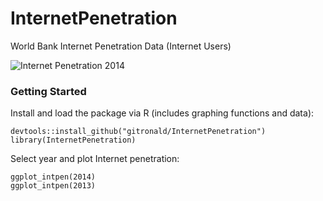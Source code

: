 # InternetPenetration
World Bank Internet Penetration Data (Internet Users)

![Internet Penetration 2014][42]

[42]: images/2014.png "Internet Penetration 2014"

### Getting Started
Install and load the package via R (includes graphing functions and data):
```
devtools::install_github("gitronald/InternetPenetration")
library(InternetPenetration)
```
Select year and plot Internet penetration:
```
ggplot_intpen(2014)
ggplot_intpen(2013)
```
